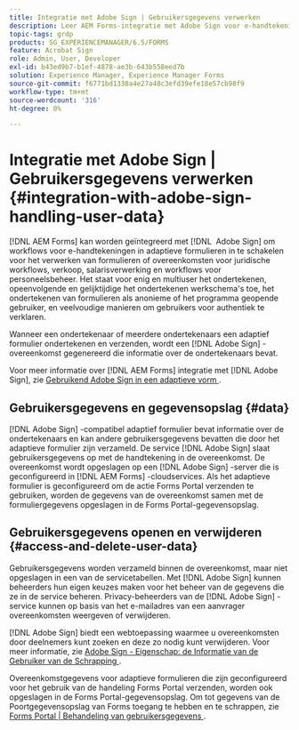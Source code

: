```yaml
---
title: Integratie met Adobe Sign | Gebruikersgegevens verwerken
description: Leer AEM Forms-integratie met Adobe Sign voor e-handtekeningen in adaptieve formulieren. Het steunt veelvoudige het ondertekenen opties voor diverse werkschema's.
topic-tags: grdp
products: SG_EXPERIENCEMANAGER/6.5/FORMS
feature: Acrobat Sign
role: Admin, User, Developer
exl-id: b43ed9b7-b1ef-4878-ae3b-643b558eed7b
solution: Experience Manager, Experience Manager Forms
source-git-commit: f6771bd1338a4e27a48c3efd39efe18e57cb98f9
workflow-type: tm+mt
source-wordcount: '316'
ht-degree: 0%

---
```


# Integratie met Adobe Sign | Gebruikersgegevens verwerken {#integration-with-adobe-sign-handling-user-data}

[!DNL AEM Forms] kan worden geïntegreerd met [!DNL &#x200B; Adobe Sign] om workflows voor e-handtekeningen in adaptieve formulieren in te schakelen voor het verwerken van formulieren of overeenkomsten voor juridische workflows, verkoop, salarisverwerking en workflows voor personeelsbeheer. Het staat voor enig en multiuser het ondertekenen, opeenvolgende en gelijktijdige het ondertekenen werkschema&#39;s toe, het ondertekenen van formulieren als anonieme of het programma geopende gebruiker, en veelvoudige manieren om gebruikers voor authentiek te verklaren.

Wanneer een ondertekenaar of meerdere ondertekenaars een adaptief formulier ondertekenen en verzenden, wordt een [!DNL Adobe Sign] -overeenkomst gegenereerd die informatie over de ondertekenaars bevat.

Voor meer informatie over [!DNL AEM Forms] integratie met [!DNL Adobe Sign], zie [ Gebruikend Adobe Sign in een adaptieve vorm ](/help/forms/using/working-with-adobe-sign.md).

## Gebruikersgegevens en gegevensopslag {#data}

[!DNL Adobe Sign] -compatibel adaptief formulier bevat informatie over de ondertekenaars en kan andere gebruikersgegevens bevatten die door het adaptieve formulier zijn verzameld. De service [!DNL Adobe Sign] slaat gebruikersgegevens op met de handtekening in de overeenkomst. De overeenkomst wordt opgeslagen op een [!DNL Adobe Sign] -server die is geconfigureerd in [!DNL AEM Forms] -cloudservices. Als het adaptieve formulier is geconfigureerd om de actie Forms Portal verzenden te gebruiken, worden de gegevens van de overeenkomst samen met de formuliergegevens opgeslagen in de Forms Portal-gegevensopslag.

## Gebruikersgegevens openen en verwijderen {#access-and-delete-user-data}

Gebruikersgegevens worden verzameld binnen de overeenkomst, maar niet opgeslagen in een van de servicetabellen. Met [!DNL Adobe Sign] kunnen beheerders hun eigen keuzes maken voor het beheer van de gegevens die ze in de service beheren. Privacy-beheerders van de [!DNL Adobe Sign] -service kunnen op basis van het e-mailadres van een aanvrager overeenkomsten weergeven of verwijderen.

[!DNL Adobe Sign] biedt een webtoepassing waarmee u overeenkomsten door deelnemers kunt zoeken en deze zo nodig kunt verwijderen. Voor meer informatie, zie [ Adobe Sign - Eigenschap: de Informatie van de Gebruiker van de Schrapping ](https://helpx.adobe.com/nl/sign/help/adobesign_gdpr_user_deletion.html).

Overeenkomstgegevens voor adaptieve formulieren die zijn geconfigureerd voor het gebruik van de handeling Forms Portal verzenden, worden ook opgeslagen in de Forms Portal-gegevensopslag. Om tot gegevens van de Poortgegevensopslag van Forms toegang te hebben en te schrappen, zie [ Forms Portal | Behandeling van gebruikersgegevens ](/help/forms/using/forms-portal-handling-user-data.md).
